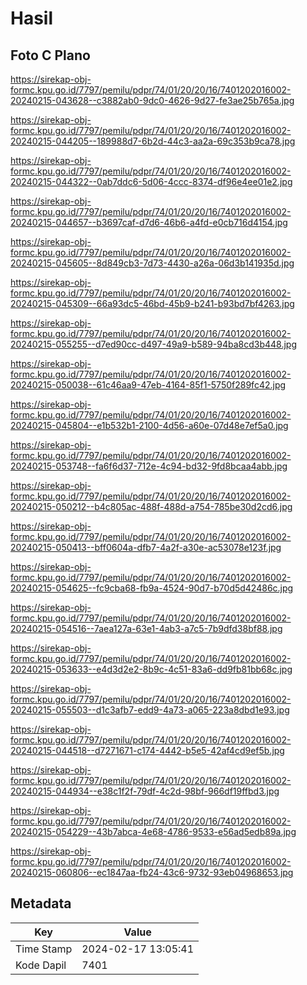 # Hasil

## Foto C Plano

https://sirekap-obj-formc.kpu.go.id/7797/pemilu/pdpr/74/01/20/20/16/7401202016002-20240215-043628--c3882ab0-9dc0-4626-9d27-fe3ae25b765a.jpg

https://sirekap-obj-formc.kpu.go.id/7797/pemilu/pdpr/74/01/20/20/16/7401202016002-20240215-044205--189988d7-6b2d-44c3-aa2a-69c353b9ca78.jpg

https://sirekap-obj-formc.kpu.go.id/7797/pemilu/pdpr/74/01/20/20/16/7401202016002-20240215-044322--0ab7ddc6-5d06-4ccc-8374-df96e4ee01e2.jpg

https://sirekap-obj-formc.kpu.go.id/7797/pemilu/pdpr/74/01/20/20/16/7401202016002-20240215-044657--b3697caf-d7d6-46b6-a4fd-e0cb716d4154.jpg

https://sirekap-obj-formc.kpu.go.id/7797/pemilu/pdpr/74/01/20/20/16/7401202016002-20240215-045605--8d849cb3-7d73-4430-a26a-06d3b141935d.jpg

https://sirekap-obj-formc.kpu.go.id/7797/pemilu/pdpr/74/01/20/20/16/7401202016002-20240215-045309--66a93dc5-46bd-45b9-b241-b93bd7bf4263.jpg

https://sirekap-obj-formc.kpu.go.id/7797/pemilu/pdpr/74/01/20/20/16/7401202016002-20240215-055255--d7ed90cc-d497-49a9-b589-94ba8cd3b448.jpg

https://sirekap-obj-formc.kpu.go.id/7797/pemilu/pdpr/74/01/20/20/16/7401202016002-20240215-050038--61c46aa9-47eb-4164-85f1-5750f289fc42.jpg

https://sirekap-obj-formc.kpu.go.id/7797/pemilu/pdpr/74/01/20/20/16/7401202016002-20240215-045804--e1b532b1-2100-4d56-a60e-07d48e7ef5a0.jpg

https://sirekap-obj-formc.kpu.go.id/7797/pemilu/pdpr/74/01/20/20/16/7401202016002-20240215-053748--fa6f6d37-712e-4c94-bd32-9fd8bcaa4abb.jpg

https://sirekap-obj-formc.kpu.go.id/7797/pemilu/pdpr/74/01/20/20/16/7401202016002-20240215-050212--b4c805ac-488f-488d-a754-785be30d2cd6.jpg

https://sirekap-obj-formc.kpu.go.id/7797/pemilu/pdpr/74/01/20/20/16/7401202016002-20240215-050413--bff0604a-dfb7-4a2f-a30e-ac53078e123f.jpg

https://sirekap-obj-formc.kpu.go.id/7797/pemilu/pdpr/74/01/20/20/16/7401202016002-20240215-054625--fc9cba68-fb9a-4524-90d7-b70d5d42486c.jpg

https://sirekap-obj-formc.kpu.go.id/7797/pemilu/pdpr/74/01/20/20/16/7401202016002-20240215-054516--7aea127a-63e1-4ab3-a7c5-7b9dfd38bf88.jpg

https://sirekap-obj-formc.kpu.go.id/7797/pemilu/pdpr/74/01/20/20/16/7401202016002-20240215-053633--e4d3d2e2-8b9c-4c51-83a6-dd9fb81bb68c.jpg

https://sirekap-obj-formc.kpu.go.id/7797/pemilu/pdpr/74/01/20/20/16/7401202016002-20240215-055503--d1c3afb7-edd9-4a73-a065-223a8dbd1e93.jpg

https://sirekap-obj-formc.kpu.go.id/7797/pemilu/pdpr/74/01/20/20/16/7401202016002-20240215-044518--d7271671-c174-4442-b5e5-42af4cd9ef5b.jpg

https://sirekap-obj-formc.kpu.go.id/7797/pemilu/pdpr/74/01/20/20/16/7401202016002-20240215-044934--e38c1f2f-79df-4c2d-98bf-966df19ffbd3.jpg

https://sirekap-obj-formc.kpu.go.id/7797/pemilu/pdpr/74/01/20/20/16/7401202016002-20240215-054229--43b7abca-4e68-4786-9533-e56ad5edb89a.jpg

https://sirekap-obj-formc.kpu.go.id/7797/pemilu/pdpr/74/01/20/20/16/7401202016002-20240215-060806--ec1847aa-fb24-43c6-9732-93eb04968653.jpg


## Metadata

| Key        | Value               |
| ---------- | ------------------- |
| Time Stamp | 2024-02-17 13:05:41 |
| Kode Dapil | 7401                |



